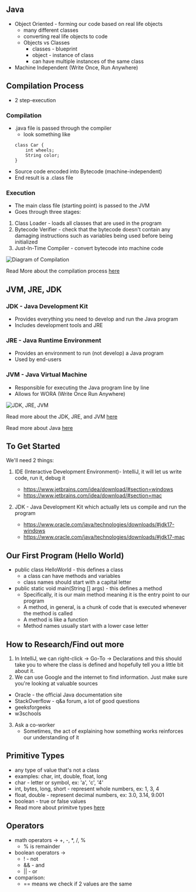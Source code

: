 ## Java
- Object Oriented - forming our code based on real life objects
    - many different classes
    - converting real life objects to code
    - Objects vs Classes
        - classes - blueprint
        - object - instance of class
        - can have multiple instances of the same class
- Machine Independent (Write Once, Run Anywhere)

## Compilation Process
- 2 step-execution
### Compilation
- .java file is passed through the compiler
    - look something like 
    ``` 
    class Car {
        int wheels;
        String color;
    }
    ```
- Source code encoded into Bytecode (machine-independent)
- End result is a .class file
### Execution
- The main class file (starting point) is passed to the JVM
- Goes through three stages:
1. Class Loader - loads all classes that are used in the program
2. Bytecode Verifier - check that the bytecode doesn't contain any damaging instructions such as variables being used before being initialized
3. Just-In-Time Compiler - convert bytecode into machine code

![Diagram of Compilation](https://media.geeksforgeeks.org/wp-content/uploads/java.jpg)

Read More about the compilation process [here](https://www.geeksforgeeks.org/compilation-execution-java-program/)

## JVM, JRE, JDK
### JDK - Java Development Kit
- Provides everything you need to develop and run the Java program
- Includes development tools and JRE

### JRE - Java Runtime Environment
- Provides an environment to run (not develop) a Java program
- Used by end-users

### JVM - Java Virtual Machine
- Responsible for executing the Java program line by line
- Allows for WORA (Write Once Run Anywhere)


![JDK, JRE, JVM](https://media.geeksforgeeks.org/wp-content/uploads/20210218150010/JDK.png)

Read more about the JDK, JRE, and JVM [here](https://www.geeksforgeeks.org/differences-jdk-jre-jvm/)

Read more about Java [here](https://www.geeksforgeeks.org/java/)


## To Get Started
We'll need 2 things:
1. IDE (Interactive Development Environment)- IntelliJ, it will let us write code, run it, debug it
    - https://www.jetbrains.com/idea/download/#section=windows
    - https://www.jetbrains.com/idea/download/#section=mac

2. JDK - Java Development Kit which actually lets us compile and run the program
    - https://www.oracle.com/java/technologies/downloads/#jdk17-windows
    - https://www.oracle.com/java/technologies/downloads/#jdk17-mac

## Our First Program (Hello World)
- public class HelloWorld - this defines a class
    - a class can have methods and variables
    - class names should start with a capital letter
- public static void main(String [] args) - this defines a method
    - Specifically, it is our main method meaning it is the entry point to our program
    - A method, in general, is a chunk of code that is executed whenever the method is called
    - A method is like a function
    - Method names usually start with a lower case letter

## How to Research/Find out more
1. In IntelliJ, we can right-click -> Go-To -> Declarations and this should take you to where the class is defined and hopefully tell you a little bit about it. 
2. We can use Google and the internet to find information. Just make sure you're looking at valuable sources
- Oracle - the official Java documentation site
- StackOverflow - q&a forum, a lot of good questions
- geeksforgeeks
- w3schools
3. Ask a co-worker
    - Sometimes, the act of explaining how something works reinforces our understanding of it

## Primitive Types
- any type of value that's not a class
- examples: char, int, double, float, long
- char - letter or symbol, ex: 'a', 'c', '4'
- int, bytes, long, short - represent whole numbers, ex: 1, 3, 4
- float, double - represent decimal numbers, ex: 3.0, 3.14, 9.001
- boolean - true or false values
- Read more about primitve types [here](https://docs.oracle.com/javase/tutorial/java/nutsandbolts/datatypes.html)

## Operators
- math operators -> +, -, *, /, %
    - % is remainder
- boolean operators -> 
    - ! - not
    - && - and
    - || - or
- comparison:
    - == means we check if 2 values are the same
